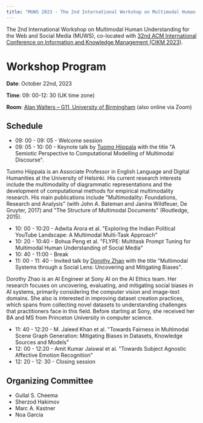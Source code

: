 ```yaml
---
title: "MUWS 2023 - The 2nd International Workshop on Multimodal Human Understanding for the Web and Social Media"
---
```


The 2nd International Workshop on Multimodal Human Understanding for the Web and Social Media (MUWS), co-located with [32nd ACM International Conference on Information and Knowledge Management (CIKM 2023)](https://uobevents.eventsair.com/cikm2023/).

# Workshop Program

**Date**: October 22nd, 2023

**Time**: 09: 00-12: 30 (UK time zone)

**Room**: [Alan Walters – G11, University of Birmingham](https://maps.app.goo.gl/LZGRhhAvxTTPfssn9) (also online via Zoom)

## Schedule

- 09: 00 - 09: 05 - Welcome session
- 09: 05 - 10: 00 - Keynote talk by [Tuomo Hiippala](https://www.mv.helsinki.fi/home/thiippal/) with the title "A Semiotic Perspective to Computational Modelling of Multimodal Discourse".

Tuomo Hiippala is an Associate Professor in English Language and Digital Humanities at the University of Helsinki. His current research interests include the multimodality of diagrammatic representations and the development of computational methods for empirical multimodality research. His main publications include "Multimodality: Foundations, Research and Analysis" (with John A. Bateman and Janina Wildfeuer, De Gruyter, 2017) and "The Structure of Multimodal Documents" (Routledge, 2015).


- 10: 00 - 10:20 -  Adwita Arora et al. "Exploring the Indian Political YouTube Landscape: A Multimodal Multi-Task Approach"
- 10: 20 - 10:40 - Bohua Peng et al. "FLYPE: Multitask Prompt Tuning for Multimodal Human Understanding of Social Media"
- 10: 40 - 11:00 - Break
- 11: 00 - 11: 40 - Invited talk by [Dorothy Zhao](https://dorazhao99.github.io/) with the title "Multimodal Systems through a Social Lens: Uncovering and Mitigating Biases".

Dorothy Zhao is an AI Engineer at Sony AI on the AI Ethics team. Her research focuses on uncovering, evaluating, and mitigating social biases in AI systems, primarily considering the computer vision and image-text domains. She also is interested in improving dataset creation practices, which spans from collecting novel datasets to understanding challenges that practitioners face in this field. Before starting at Sony, she received her BA and MS from Princeton University in computer science. 

- 11: 40 - 12:20 - M. Jaleed Khan et al. "Towards Fairness in Multimodal Scene Graph Generation: Mitigating Biases in Datasets, Knowledge Sources and Models"
- 12: 00 - 12:20 - Amit Kumar Jaiswal et al. "Towards Subject Agnostic Affective Emotion Recognition"
- 12: 20 - 12: 30 - Closing session


## Organizing Committee

- Gullal S. Cheema
- Sherzod Hakimov
- Marc A. Kastner
- Noa Garcia
